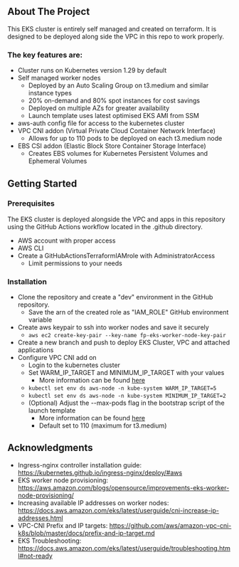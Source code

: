 ## About The Project

This EKS cluster is entirely self managed and created on terraform. It is designed to be deployed along side the VPC in this repo to work properly. 

### The key features are:
* Cluster runs on Kubernetes version 1.29 by default
* Self managed worker nodes
  * Deployed by an Auto Scaling Group on t3.medium and similar instance types
  * 20% on-demand and 80% spot instances for cost savings
  * Deployed on multiple AZs for greater availability
  * Launch template uses latest optimised EKS AMI from SSM
* aws-auth config file for access to the kubernetes cluster
* VPC CNI addon (Virtual Private Cloud Container Network Interface)
  * Allows for up to 110 pods to be deployed on each t3.medium node
* EBS CSI addon (Elastic Block Store Container Storage Interface)
  * Creates EBS volumes for Kubernetes Persistent Volumes and Ephemeral Volumes

## Getting Started

### Prerequisites

The EKS cluster is deployed alongside the VPC and apps in this repository using the GitHub Actions workflow located in the .github directory. 

* AWS account with proper access
* AWS CLI
* Create a GitHubActionsTerraformIAMrole with AdministratorAccess
  * Limit permissions to your needs

### Installation

* Clone the repository and create a "dev" environment in the GitHub repository.
  * Save the arn of the created role as "IAM_ROLE" GitHub environment variable
* Create aws keypair to ssh into worker nodes and save it securely
  * `aws ec2 create-key-pair --key-name fp-eks-worker-node-key-pair`
* Create a new branch and push to deploy EKS Cluster, VPC and attached applications
* Configure VPC CNI add on
  * Login to the kubernetes cluster
  * Set WARM_IP_TARGET and MINIMUM_IP_TARGET with your values
    * More information can be found [here](https://github.com/aws/amazon-vpc-cni-k8s/blob/master/docs/prefix-and-ip-target.md)
  * `kubectl set env ds aws-node -n kube-system WARM_IP_TARGET=5`
  * `kubectl set env ds aws-node -n kube-system MINIMUM_IP_TARGET=2`
  * (Optional) Adjust the --max-pods flag in the bootstrap script of the launch template 
    * More information can be found [here](https://docs.aws.amazon.com/eks/latest/userguide/cni-increase-ip-addresses.html)
    * Default set to 110 (maximum for t3.medium)

## Acknowledgments

* Ingress-nginx controller installation guide: https://kubernetes.github.io/ingress-nginx/deploy/#aws
* EKS worker node provisioning: https://aws.amazon.com/blogs/opensource/improvements-eks-worker-node-provisioning/
* Increasing available IP addresses on worker nodes: https://docs.aws.amazon.com/eks/latest/userguide/cni-increase-ip-addresses.html
* VPC-CNI Prefix and IP targets: https://github.com/aws/amazon-vpc-cni-k8s/blob/master/docs/prefix-and-ip-target.md
* EKS Troubleshooting: https://docs.aws.amazon.com/eks/latest/userguide/troubleshooting.html#not-ready
